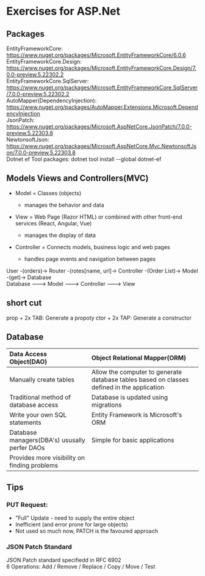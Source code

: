 # Exercises for ASP.Net

## Packages
EntityFrameworkCore: https://www.nuget.org/packages/Microsoft.EntityFrameworkCore/6.0.6 
EntityFrameworkCore.Design: https://www.nuget.org/packages/Microsoft.EntityFrameworkCore.Design/7.0.0-preview.5.22302.2  
EntityFrameworkCore.SqlServer: https://www.nuget.org/packages/Microsoft.EntityFrameworkCore.SqlServer/7.0.0-preview.5.22302.2  
AutoMapper(DependencyInjection): https://www.nuget.org/packages/AutoMapper.Extensions.Microsoft.DependencyInjection  
JsonPatch: https://www.nuget.org/packages/Microsoft.AspNetCore.JsonPatch/7.0.0-preview.5.22303.8  
NewtonsoftJson: https://www.nuget.org/packages/Microsoft.AspNetCore.Mvc.NewtonsoftJson/7.0.0-preview.5.22303.8  
Dotnet ef Tool packages: dotnet tool install --global dotnet-ef  

## Models Views and Controllers(MVC)
* Model = Classes (objects)  
	* manages the behavior and data

* View = Web Page (Razor HTML) or combined with other front-end services (React, Angular, Vue)  
	* manages the display of data

* Controller = Connects models, business logic and web pages  
	* handles page events and navigation between pages


User -(orders)-> Router -(rotes[name, url]-> Controller -(Order List)-> Model -(get)-> Database  
Database ---> Model ---> Controller ---> View

## short cut
prop + 2x TAB: Generate a propoty 
ctor + 2x TAP: Generate a constructor 

## Database
| Data Access Object(DAO) | Object Relational Mapper(ORM) |
| :---   | :---   |
| Manually create tables | Allow the computer to generate database tables based on classes defined in the application |
| Traditional method of database access | Database is updated using migrations | 
| Write your own SQL statements | Entity Framework is Microsoft's ORM |
| Database managers(DBA's) ususally perfer DAOs | Simple for basic applications |
| Provides more visibility on finding problems |  |  

## Tips
### PUT Request:
* "Full" Update - need to supply the entire object
* Inefficient (and error prone for large objects)
* Not used so much now, PATCH is the favoured approach

### JSON Patch Standard
JSON Patch standard specifiedd in RFC 6902  
6 Operations: Add / Remove / Replace / Copy / Move / Test  

